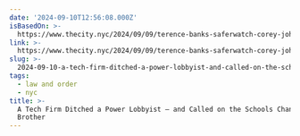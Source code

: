 ```yaml
---
date: '2024-09-10T12:56:08.000Z'
isBasedOn: >-
  https://www.thecity.nyc/2024/09/09/terence-banks-saferwatch-corey-johnson-david-phil/
link: >-
  https://www.thecity.nyc/2024/09/09/terence-banks-saferwatch-corey-johnson-david-phil/
slug: >-
  2024-09-10-a-tech-firm-ditched-a-power-lobbyist-and-called-on-the-schools-chancellors-brother
tags:
  - law and order
  - nyc
title: >-
  A Tech Firm Ditched a Power Lobbyist — and Called on the Schools Chancellor’s
  Brother
---
```

 
